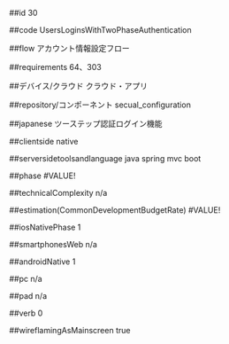 ##id
30

##code
UsersLoginsWithTwoPhaseAuthentication

##flow
アカウント情報設定フロー

##requirements
64、303

##デバイス/クラウド
クラウド・アプリ

##repository/コンポーネント
secual_configuration

##japanese
ツーステップ認証ログイン機能

##clientside
native

##serversidetoolsandlanguage
java spring mvc boot

##phase
#VALUE!

##technicalComplexity
n/a

##estimation(CommonDevelopmentBudgetRate)
#VALUE!

##iosNativePhase
1

##smartphonesWeb
n/a

##androidNative
1

##pc
n/a

##pad
n/a

##verb
0

##wireflamingAsMainscreen
true

